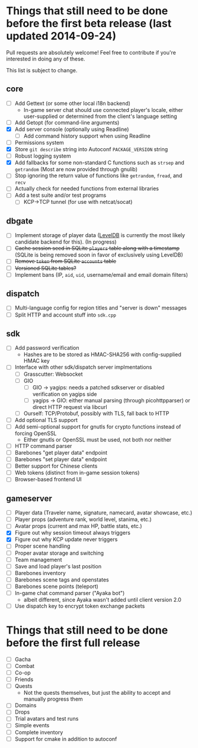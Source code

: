 # Things that still need to be done before the first beta release \(last updated 2014-09-24\)

Pull requests are absolutely welcome! Feel free to contribute if you're interested in doing any of these.

This list is subject to change.

## core
- [ ] Add Gettext \(or some other local i18n backend\)
	- In-game server chat should use connected player's locale, either user-supplied or determined from the client's language setting
- [ ] Add Getopt \(for command-line arguments\)
- [x] Add server console \(optionally using Readline\)
	- [ ] Add command history support when using Readline
- [ ] Permissions system
- [x] Store `git describe` string into Autoconf `PACKAGE_VERSION` string
- [ ] Robust logging system
- [x] Add fallbacks for some non-standard C functions such as `strsep` and `getrandom` \(Most are now provided through gnulib\)
- [ ] Stop ignoring the return value of functions like `getrandom`, `fread`, and `recv`
- [ ] Actually check for needed functions from external libraries
- [ ] Add a test suite and/or test programs
	- [ ] KCP->TCP tunnel \(for use with netcat/socat\)

## dbgate
- [ ] Implement storage of player data \([LevelDB](https://github.com/google/leveldb) is currently the most likely candidate backend for this\). (In progress)
- [ ] ~~Cache session seed in SQLite `players` table along with a timestamp~~ (SQLite is being removed soon in favor of exclusively using LevelDB)
- [ ] ~~Remove `token` from SQLite `accounts` table~~
- [ ] ~~Versioned SQLite tables?~~
- [ ] Implement bans \(IP, `aid`, `uid`, username/email and email domain filters\)

## dispatch
- [ ] Multi-language config for region titles and "server is down" messages
- [ ] Split HTTP and account stuff into `sdk.cpp`

## sdk
- [ ] Add password verification
	- Hashes are to	be stored as HMAC-SHA256 with config-supplied HMAC key
- [ ] Interface with other sdk/dispatch server implmentations
	- [ ] Grasscutter: Websocket
	- [ ] GIO
		- [ ] GIO -> yagips: needs a patched sdkserver or disabled verification on yagips side
		- [ ] yagips -> GIO: either manual parsing \(through picohttpparser\) or direct HTTP request via libcurl
	- [ ] Ourself: TCP/Protobuf, possibly with TLS, fall back to HTTP
- [ ] Add optional TLS support
- [ ] Add semi-optional support for gnutls for crypto functions instead of forcing OpenSSL
	- Either gnutls or OpenSSL must be used, not both nor neither
- [ ] HTTP command parser
- [ ] Barebones "get player data" endpoint
- [ ] Barebones "set player data" endpoint
- [ ] Better support for Chinese clients
- [ ] Web tokens \(distinct from in-game session tokens\)
- [ ] Browser-based frontend UI

## gameserver
- [ ] Player data \(Traveler name, signature, namecard, avatar showcase, etc.\)
- [ ] Player props \(adventure rank, world level, stanima, etc.\)
- [ ] Avatar props \(current and max HP, battle stats, etc.\)
- [x] Figure out why session timeout always triggers
- [x] Figure out why KCP update never triggers
- [ ] Proper scene handling
- [ ] Proper avatar storage and switching
- [ ] Team management
- [ ] Save and load player's last position
- [ ] Barebones inventory
- [ ] Barebones scene tags and openstates
- [ ] Barebones scene points \(teleport\)
- [ ] In-game chat command parser \("Ayaka bot"\)
	- albeit different, since Ayaka wasn't added until client version 2.0
- [ ] Use dispatch key to encrypt token exchange packets

# Things that still need to be done before the first full release
- [ ] Gacha
- [ ] Combat
- [ ] Co-op
- [ ] Friends
- [ ] Quests
	- Not the quests themselves, but just the ability to accept and manually progress them
- [ ] Domains
- [ ] Drops
- [ ] Trial avatars and test runs
- [ ] Simple events
- [ ] Complete inventory
- [ ] Support for cmake in addition to autoconf
